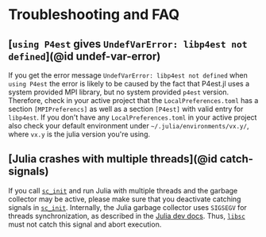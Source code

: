 # Troubleshooting and FAQ

## [`using P4est` gives `UndefVarError: libp4est not defined`](@id undef-var-error)

If you get the error message `UndefVarError: libp4est not defined` when `using P4est`
the error is likely to be caused by the fact that P4est.jl uses a system provided MPI
library, but no system provided `p4est` version. Therefore, check in your active project
that the `LocalPreferences.toml` has a section `[MPIPreferencs]` as well as a section
`[P4est]` with valid entry for `libp4est`. If you don't have any `LocalPreferences.toml`
in your active project also check your default environment under `~/.julia/environments/vx.y/`,
where `vx.y` is the julia version you're using.

## [Julia crashes with multiple threads](@id catch-signals)

If you call [`sc_init`](@ref) and run Julia with multiple threads and the garbage collector
may be active, please make sure that you deactivate catching signals in [`sc_init`](@ref).
Internally, the Julia garbage collector uses `SIGSEGV` for threads synchronization, as
described in the
[Julia dev docs](https://docs.julialang.org/en/v1/devdocs/debuggingtips/#Dealing-with-signals-1).
Thus, [`libsc`](https://github.com/cburstedde/libsc) must not catch this signal and abort execution.

